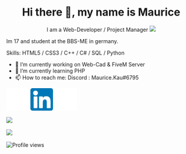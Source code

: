 
<div align="center">
<h1>Hi there 👋, my name is Maurice</h1>
  I am a Web-Developer / Project Manager
<img src="https://maukau.dev/img/banner.png">
</div>



Im 17 and student at the BBS-ME in germany. 

Skills: HTML5 / CSS3 / C++ / C# / SQL / Python

- 🔭 I’m currently working on Web-Cad & FiveM Server 
- 🌱 I’m currently learning PHP 
- 📫 How to reach me: Discord : Maurice.Kau#6795 


<a href="https://github.com/MauriceKau"><img src='imgs/github.png' alt='github' height='60'></a>                          <a href="https://www.linkedin.com/in/maurice-handwerker/"><img src='imgs/linkedin.png' alt='linkedin' height='60'></a>                 <a href="https://maukau.dev"><img src='imgs/world-wide-web.png' alt='website' height='60'></a>


![](http://github-profile-summary-cards.vercel.app/api/cards/profile-details?username=MauriceKau&theme=github_dark) 


![](http://github-profile-summary-cards.vercel.app/api/cards/repos-per-language?username=MauriceKau&theme=github_dark)


![Profile views](https://gpvc.arturio.dev/MauriceKau)  
